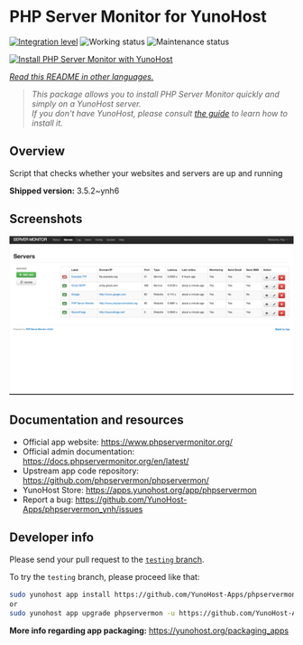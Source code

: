 <!--
N.B.: This README was automatically generated by <https://github.com/YunoHost/apps/tree/master/tools/readme_generator>
It shall NOT be edited by hand.
-->

# PHP Server Monitor for YunoHost

[![Integration level](https://dash.yunohost.org/integration/phpservermon.svg)](https://dash.yunohost.org/appci/app/phpservermon) ![Working status](https://ci-apps.yunohost.org/ci/badges/phpservermon.status.svg) ![Maintenance status](https://ci-apps.yunohost.org/ci/badges/phpservermon.maintain.svg)

[![Install PHP Server Monitor with YunoHost](https://install-app.yunohost.org/install-with-yunohost.svg)](https://install-app.yunohost.org/?app=phpservermon)

*[Read this README in other languages.](./ALL_README.md)*

> *This package allows you to install PHP Server Monitor quickly and simply on a YunoHost server.*  
> *If you don't have YunoHost, please consult [the guide](https://yunohost.org/install) to learn how to install it.*

## Overview

Script that checks whether your websites and servers are up and running

**Shipped version:** 3.5.2~ynh6

## Screenshots

![Screenshot of PHP Server Monitor](./doc/screenshots/screenshot.png)

## Documentation and resources

- Official app website: <https://www.phpservermonitor.org/>
- Official admin documentation: <https://docs.phpservermonitor.org/en/latest/>
- Upstream app code repository: <https://github.com/phpservermon/phpservermon/>
- YunoHost Store: <https://apps.yunohost.org/app/phpservermon>
- Report a bug: <https://github.com/YunoHost-Apps/phpservermon_ynh/issues>

## Developer info

Please send your pull request to the [`testing` branch](https://github.com/YunoHost-Apps/phpservermon_ynh/tree/testing).

To try the `testing` branch, please proceed like that:

```bash
sudo yunohost app install https://github.com/YunoHost-Apps/phpservermon_ynh/tree/testing --debug
or
sudo yunohost app upgrade phpservermon -u https://github.com/YunoHost-Apps/phpservermon_ynh/tree/testing --debug
```

**More info regarding app packaging:** <https://yunohost.org/packaging_apps>
